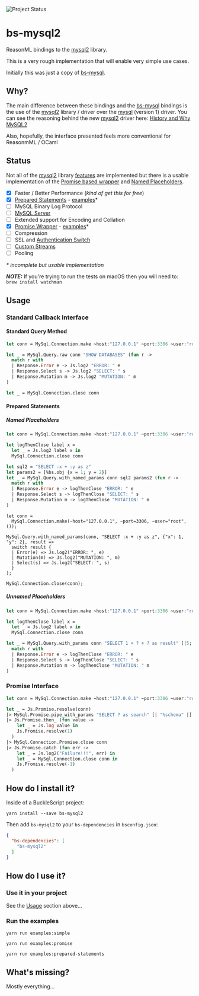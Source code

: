 ![Project Status](https://img.shields.io/badge/status-alpha-red.svg)

# bs-mysql2
ReasonML bindings to the [mysql2] library.

This is a very rough implementation that will enable very simple use cases.

Initially this was just a copy of [bs-mysql].

## Why?

The main difference between these bindings and the [bs-mysql] bindings is the
use of the [mysql2] library / driver over the [mysql] (version 1) driver. You
can see the reasoning behind the new [mysql2] driver here:
[History and Why MySQL2][mysql2-features]

Also, hopefully, the interface presented feels more conventional
for ReasonmML / OCaml

## Status

Not all of the [mysql2] library [features][mysql2-features] are implemented but
there is a usable implementation of the [Promise based wrapper](#promise-interface)
and [Named Placeholders](#named-placeholders).

 - [x] Faster / Better Performance (_kind of get this for free_)
 - [x] [Prepared Statements][mysql2-prepared-statements] - [examples](#prepared-statements)*
 - [ ] MySQL Binary Log Protocol
 - [ ] [MySQL Server][mysql2-server]
 - [ ] Extended support for Encoding and Collation
 - [x] [Promise Wrapper][mysql2-promise] - [examples](#promise-interface)*
 - [ ] Compression
 - [ ] SSL and [Authentication Switch][mysql2-auth-switch]
 - [ ] [Custom Streams][mysql2-custom-streams]
 - [ ] Pooling

 _* incomplete but usable implementation_

 ***NOTE:*** If you're trying to run the tests on macOS then you will need to:
 ` brew install watchman`

## Usage

### Standard Callback Interface

#### Standard Query Method
```ocaml
let conn = MySql.Connection.make ~host:"127.0.0.1" ~port:3306 ~user:"root" ()

let _ = MySql.Query.raw conn "SHOW DATABASES" (fun r ->
  match r with
  | Response.Error e -> Js.log2 "ERROR: " e
  | Response.Select s -> Js.log2 "SELECT: " s
  | Response.Mutation m -> Js.log2 "MUTATION: " m
)

let _ = MySql.Connection.close conn
```

#### Prepared Statements

##### Named Placeholders
```ocaml
let conn = MySql.Connection.make ~host:"127.0.0.1" ~port:3306 ~user:"root" ()

let logThenClose label x =
  let _ = Js.log2 label x in
  MySql.Connection.close conn

let sql2 = "SELECT :x + :y as z"
let params2 = [%bs.obj {x = 1; y = 2}]
let _ = MySql.Query.with_named_params conn sql2 params2 (fun r ->
  match r with
  | Response.Error e -> logThenClose "ERROR: " e
  | Response.Select s -> logThenClose "SELECT: " s
  | Response.Mutation m -> logThenClose "MUTATION: " m
)
```

```reason
let conn =
  MySql.Connection.make(~host="127.0.0.1", ~port=3306, ~user="root", ());

MySql.Query.with_named_params(conn, "SELECT :x + :y as z", {"x": 1, "y": 2}, result =>
  switch result {
  | Error(e) => Js.log2("ERROR: ", e)
  | Mutation(m) => Js.log2("MUTATION: ", m)
  | Select(s) => Js.log2("SELECT: ", s)
  }
);

MySql.Connection.close(conn);
```

##### Unnamed Placeholders
```ocaml
let conn = MySql.Connection.make ~host:"127.0.0.1" ~port:3306 ~user:"root" ()

let logThenClose label x =
  let _ = Js.log2 label x in
  MySql.Connection.close conn

let _ = MySql.Query.with_params conn "SELECT 1 + ? + ? as result" [|5; 6|] (fun r ->
  match r with
  | Response.Error e -> logThenClose "ERROR: " e
  | Response.Select s -> logThenClose "SELECT: " s
  | Response.Mutation m -> logThenClose "MUTATION: " m
)
```

### Promise Interface
```ocaml
let conn = MySql.Connection.make ~host:"127.0.0.1" ~port:3306 ~user:"root" ()

let _ = Js.Promise.resolve(conn)
|> MySql.Promise.pipe_with_params "SELECT ? as search" [| "%schema" |]
|> Js.Promise.then_ (fun value ->
    let _ = Js.log value in
    Js.Promise.resolve(1)
  )
|> MySql.Connection.Promise.close conn
|> Js.Promise.catch (fun err ->
    let _ = Js.log2("Failure!!!", err) in
    let _ = MySql.Connection.close conn in
    Js.Promise.resolve(-1)
  )
```

## How do I install it?

Inside of a BuckleScript project:
```shell
yarn install --save bs-mysql2
```

Then add `bs-mysql2` to your `bs-dependencies` in `bsconfig.json`:
```json
{
  "bs-dependencies": [
    "bs-mysql2"
  ]
}
```

## How do I use it?

### Use it in your project
See the [Usage](#usage) section above...

### Run the examples
```shell
yarn run examples:simple
```
```shell
yarn run examples:promise
```
```shell
yarn run examples:prepared-statements
```

## What's missing?

Mostly everything...

[bs-mysql]: https://github.com/davidgomes/bs-mysql
[mysql]: https://www.npmjs.com/package/mysql
[mysql2]: https://www.npmjs.com/package/mysql2
[mysql2-features]: https://github.com/sidorares/node-mysql2#history-and-why-mysql2
[mysql2-prepared-statements]: https://github.com/sidorares/node-mysql2/tree/master/documentation/Prepared-Statements.md
[mysql2-server]: https://github.com/sidorares/node-mysql2/tree/master/documentation/MySQL-Server.md
[mysql2-promise]: https://github.com/sidorares/node-mysql2/tree/master/documentation/Promise-Wrapper.md
[mysql2-auth-switch]: https://github.com/sidorares/node-mysql2/tree/master/documentation/Authentication-Switch.md
[mysql2-custom-streams]: https://github.com/sidorares/node-mysql2/tree/master/documentation/Extras.md
